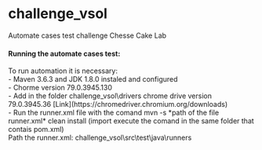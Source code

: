 # challenge_vsol
Automate cases test challenge Chesse Cake Lab

<h4>Running the automate cases test:</h4>
To run automation it is necessary:</br>
- Maven 3.6.3 and JDK 1.8.0 instaled and configured</br>
- Chorme version 79.0.3945.130</br>
- Add in the folder challenge_vsol\drivers chrome drive version 79.0.3945.36 [Link](https://chromedriver.chromium.org/downloads)</br>
- Run the runner.xml file with the comand mvn -s *path of the file runner.xml* clean install (import execute the comand in the same folder that contais pom.xml)</br>
Path the runner.xml: challenge_vsol\src\test\java\runners

